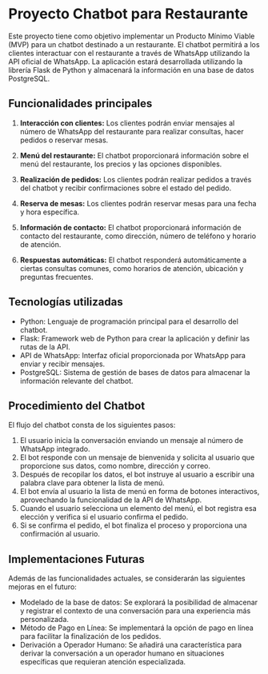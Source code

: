 # Proyecto Chatbot para Restaurante

Este proyecto tiene como objetivo implementar un Producto Mínimo Viable (MVP) para un chatbot destinado a un restaurante. El chatbot permitirá a los clientes interactuar con el restaurante a través de WhatsApp utilizando la API oficial de WhatsApp. La aplicación estará desarrollada utilizando la librería Flask de Python y almacenará la información en una base de datos PostgreSQL.

## Funcionalidades principales

1. **Interacción con clientes:** Los clientes podrán enviar mensajes al número de WhatsApp del restaurante para realizar consultas, hacer pedidos o reservar mesas.

2. **Menú del restaurante:** El chatbot proporcionará información sobre el menú del restaurante, los precios y las opciones disponibles.

3. **Realización de pedidos:** Los clientes podrán realizar pedidos a través del chatbot y recibir confirmaciones sobre el estado del pedido.

4. **Reserva de mesas:** Los clientes podrán reservar mesas para una fecha y hora específica.

5. **Información de contacto:** El chatbot proporcionará información de contacto del restaurante, como dirección, número de teléfono y horario de atención.

6. **Respuestas automáticas:** El chatbot responderá automáticamente a ciertas consultas comunes, como horarios de atención, ubicación y preguntas frecuentes.

## Tecnologías utilizadas

- Python: Lenguaje de programación principal para el desarrollo del chatbot.
- Flask: Framework web de Python para crear la aplicación y definir las rutas de la API.
- API de WhatsApp: Interfaz oficial proporcionada por WhatsApp para enviar y recibir mensajes.
- PostgreSQL: Sistema de gestión de bases de datos para almacenar la información relevante del chatbot.


## Procedimiento del Chatbot

El flujo del chatbot consta de los siguientes pasos:

1. El usuario inicia la conversación enviando un mensaje al número de WhatsApp integrado.
2. El bot responde con un mensaje de bienvenida y solicita al usuario que proporcione sus datos, como nombre, dirección y correo.
3. Después de recopilar los datos, el bot instruye al usuario a escribir una palabra clave para obtener la lista de menú.
4. El bot envía al usuario la lista de menú en forma de botones interactivos, aprovechando la funcionalidad de la API de WhatsApp.
5. Cuando el usuario selecciona un elemento del menú, el bot registra esa elección y verifica si el usuario confirma el pedido.
6. Si se confirma el pedido, el bot finaliza el proceso y proporciona una confirmación al usuario.

## Implementaciones Futuras

Además de las funcionalidades actuales, se considerarán las siguientes mejoras en el futuro:

- Modelado de la base de datos: Se explorará la posibilidad de almacenar y registrar el contexto de una conversación para una experiencia más personalizada.
- Método de Pago en Línea: Se implementará la opción de pago en línea para facilitar la finalización de los pedidos.
- Derivación a Operador Humano: Se añadirá una característica para derivar la conversación a un operador humano en situaciones específicas que requieran atención especializada.
